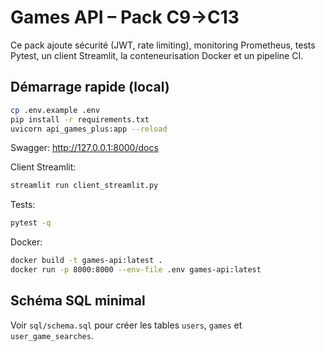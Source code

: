 # Games API – Pack C9→C13

Ce pack ajoute sécurité (JWT, rate limiting), monitoring Prometheus, tests Pytest,
un client Streamlit, la conteneurisation Docker et un pipeline CI.

## Démarrage rapide (local)
```bash
cp .env.example .env
pip install -r requirements.txt
uvicorn api_games_plus:app --reload
```

Swagger: http://127.0.0.1:8000/docs

Client Streamlit:
```bash
streamlit run client_streamlit.py
```

Tests:
```bash
pytest -q
```

Docker:
```bash
docker build -t games-api:latest .
docker run -p 8000:8000 --env-file .env games-api:latest
```

## Schéma SQL minimal
Voir `sql/schema.sql` pour créer les tables `users`, `games` et `user_game_searches`.
